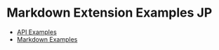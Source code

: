 # Markdown Extension Examples JP

- [API Examples](./api-examples)
- [Markdown Examples](./markdown-examples)